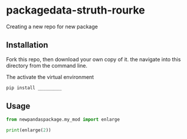 # packagedata-struth-rourke
Creating a new repo for new package

## Installation
Fork this repo, then download your own copy of it. the navigate into this directory from the command line.

The activate the virtual environment


```sh
pip install _________
```

## Usage 
```py
from newpandaspackage.my_mod import enlarge

print(enlarge(2))
```

